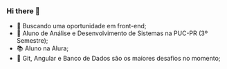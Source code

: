 ### Hi there 👋


- 🔭 Buscando uma oportunidade em front-end;
- 🌱 Aluno de Análise e Desenvolvimento de Sistemas na PUC-PR (3º Semestre);
- :books: Aluno na Alura;
- 🤔 Git, Angular e Banco de Dados são os maiores desafios no momento;
  
